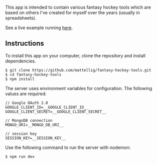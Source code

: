 This app is intended to contain various fantasy hockey tools which are based on others I\'ve created for myself over the years (usually in spreadsheets).

See a live example running [here](https://f-hockey.herokuapp.com/).

## Instructions

To install this app on your computer, clone the repository and install dependencies.

```
$ git clone https://github.com/mattellig/fantasy-hockey-tools.git
$ cd fantasy-hockey-tools
$ npm install
```

The server uses environment variables for configuration. The following values are required:

```
// Google OAuth 2.0
GOOGLE_CLIENT_ID=__GOOGLE_CLIENT_ID__
GOOGLE_CLIENT_SECRET=__GOOGLE_CLIENT_SECRET__

// MongoDB connection
MONGO_URI=__MONGO_DB_URI__

// session key
SESSION_KEY=__SESSION_KEY__
```

Use the following command to run the server with nodemon:

```
$ npm run dev
```